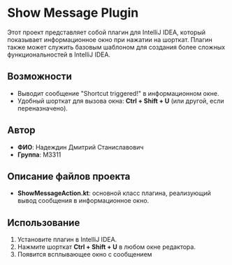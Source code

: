 # Show Message Plugin
Этот проект представляет собой плагин для IntelliJ IDEA, который показывает информационное окно при нажатии на шорткат.
Плагин также может служить базовым шаблоном для создания более сложных функциональностей в IntelliJ IDEA.

## Возможности
- Выводит сообщение "Shortcut triggered!" в информационном окне.
- Удобный шорткат для вызова окна: **Ctrl + Shift + U** (или другой, если переназначено).

## Автор
- **ФИО**: Надеждин Дмитрий Станиславович
- **Группа**: М3311

## Описание файлов проекта
- **ShowMessageAction.kt**: основной класс плагина, реализующий вывод сообщения в информационное окно.

## Использование
1. Установите плагин в IntelliJ IDEA.
2. Нажмите шорткат **Ctrl + Shift + U** в любом окне редактора.
3. Появится всплывающее окно с сообщением